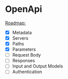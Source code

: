 # OpenApi

[Roadmap:](https://swagger.io/docs/specification/basic-structure/)

-   [x] Metadata
-   [x] Servers
-   [x] Paths
-   [x] Parameters
-   [ ] Request Body
-   [ ] Responses
-   [ ] Input and Output Models
-   [ ] Authentication
